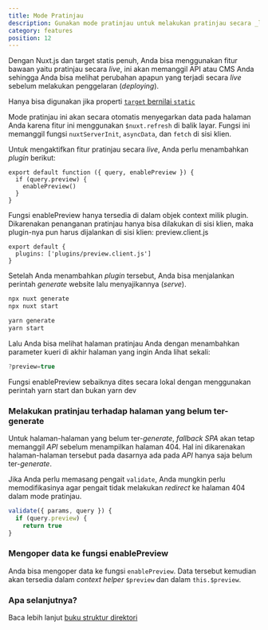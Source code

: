 ```yaml
---
title: Mode Pratinjau
description: Gunakan mode pratinjau untuk melakukan pratinjau secara _live_ website dengan target statis
category: features
position: 12
---
```


Dengan Nuxt.js dan target statis penuh, Anda bisa menggunakan fitur bawaan yaitu pratinjau secara _live_, ini akan memanggil API atau CMS Anda sehingga Anda bisa melihat perubahan apapun yang terjadi secara _live_ sebelum melakukan penggelaran (_deploying_).

<base-alert> Hanya bisa digunakan jika properti [`target` bernilai `static`](/docs/2.x/features/deployment-targets#static-hosting) </base-alert>

Mode pratinjau ini akan secara otomatis menyegarkan data pada halaman Anda karena fitur ini menggunakan `$nuxt.refresh` di balik layar. Fungsi ini memanggil fungsi `nuxtServerInit`, `asyncData`, dan `fetch` di sisi klien.

Untuk mengaktifkan fitur pratinjau secara _live_, Anda perlu menambahkan _plugin_ berikut:

```js{}[plugins/preview.client.js]
export default function ({ query, enablePreview }) {
  if (query.preview) {
    enablePreview()
  }
}
```

<base-alert>
Fungsi enablePreview hanya tersedia di dalam objek context milik plugin. Dikarenakan penanganan pratinjau hanya bisa dilakukan di sisi klien, maka plugin-nya pun harus dijalankan di sisi klien: preview.client.js
</base-alert>

```js{}[nuxt.config.js]
export default {
  plugins: ['plugins/preview.client.js']
}
```

Setelah Anda menambahkan _plugin_ tersebut, Anda bisa menjalankan perintah _generate_ website lalu menyajikannya (_serve_).

<code-group>
<code-block label="npx" active>

```bash
npx nuxt generate
npx nuxt start
```

</code-block>
<code-block label="Yarn" >

```bash
yarn generate
yarn start
```

  </code-block>
</code-group>

Lalu Anda bisa melihat halaman pratinjau Anda dengan menambahkan parameter kueri di akhir halaman yang ingin Anda lihat sekali:

```js
?preview=true
```

<base-alert>
Fungsi enablePreview sebaiknya dites secara lokal dengan menggunakan perintah yarn start dan bukan yarn dev
</base-alert>

### Melakukan pratinjau terhadap halaman yang belum ter-generate

Untuk halaman-halaman yang belum ter-_generate_, _fallback SPA_ akan tetap memanggil _API_ sebelum menampilkan halaman 404. Hal ini dikarenakan halaman-halaman tersebut pada dasarnya ada pada _API_ hanya saja belum ter-_generate_.

Jika Anda perlu memasang pengait `validate`, Anda mungkin perlu memodifikasinya agar pengait tidak melakukan _redirect_ ke halaman 404 dalam mode pratinjau.

```js
validate({ params, query }) {
  if (query.preview) {
    return true
}
```

### Mengoper data ke fungsi enablePreview

Anda bisa mengoper data ke fungsi `enablePreview`. Data tersebut kemudian akan tersedia dalam _context helper_ `$preview` dan dalam `this.$preview`.

### Apa selanjutnya?

<base-alert type="next">

Baca lebih lanjut [buku struktur direktori](/docs/2.x/x/directory-structure/nuxt)

</base-alert>
